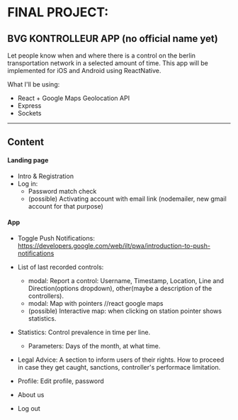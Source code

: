 # FINAL PROJECT:

## BVG KONTROLLEUR APP (no official name yet)

Let people know when and where there is a control on the berlin transportation network in a selected amount of time.
This app will be implemented for iOS and Android using ReactNative.

What I'll be using:

-   React + Google Maps Geolocation API
-   Express
-   Sockets

---

## Content

#### Landing page

-   Intro & Registration
-   Log in:
    -   Password match check
    -   (possible) Activating account with email link (nodemailer, new gmail account for that purpose)

#### App

-   Toggle Push Notifications: https://developers.google.com/web/ilt/pwa/introduction-to-push-notifications

*   List of last recorded controls:

    -   modal: Report a control: Username, Timestamp, Location, Line and Direction(options dropdown), other(maybe a description of the controllers).
    -   modal: Map with pointers //react google maps
    -   (possible) Interactive map: when clicking on station pointer shows statistics.

*   Statistics: Control prevalence in time per line.

    -   Parameters: Days of the month, at what time.

*   Legal Advice: A section to inform users of their rights. How to proceed in case they get caught, sanctions, controller's performace limitation.

*   Profile: Edit profile, password

*   About us

*   Log out
